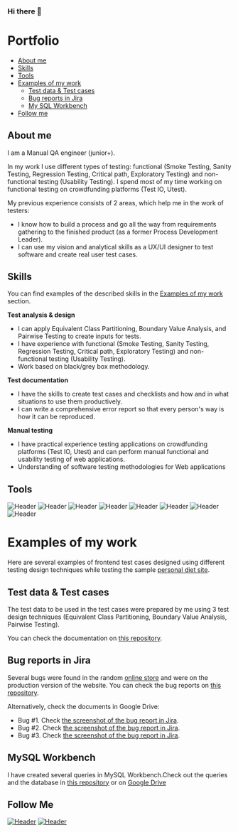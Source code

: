 ### Hi there 👋

# Portfolio

- [About me](#about-me)
- [Skills](#skills)
- [Tools](#tools)
- [Examples of my work](#examples-of-my-work)
  * [Test data & Test cases](#test-data--test-cases)
  * [Bug reports in Jira](#bug-reports-in-jira)
  * [My SQL Workbench](#mysql-workbench)
- [Follow me](#follow-me)
## About me
I am a Manual QA engineer (junior+).

 In my work I use different types of testing: functional (Smoke Testing, Sanity Testing, Regression Testing, Critical path, Exploratory Testing) and non-functional testing (Usability Testing). I spend most of my time working on functional testing on crowdfunding platforms (Test IO, Utest).

My previous experience consists of 2 areas, which help me in the work of testers:
* I know how to build a process and go all the way from requirements gathering to the finished product (as a former Process Development Leader).
* I can use my vision and analytical skills as a UX/UI designer to test software and create real user test cases.

## Skills
You can find examples of the described skills in the [Examples of my work](#examples-of-my-work) section.

__Test analysis & design__
 * I can apply Equivalent Class Partitioning, Boundary Value Analysis, and Pairwise Testing to create inputs for tests.
 * I have experience with functional (Smoke Testing, Sanity Testing, Regression Testing, Critical path, Exploratory Testing) and non-functional testing (Usability Testing).
 * Work based on black/grey box methodology.

__Test documentation__
 * I have the skills to create test cases and checklists and how and in what situations to use them productively.
 * I can write a comprehensive error report so that every person's way is how it can be reproduced.

__Manual testing__
  * I have practical experience testing applications on crowdfunding platforms (Test IO, Utest) and can perform manual functional and usability testing of web applications.
  * Understanding of software testing methodologies for Web applications


## Tools

![Header](https://img.shields.io/badge/Jira-0E1116?style=for-the-badge&logo=jira&logoColor=136be1)
![Header](https://img.shields.io/badge/Postman-0E1116?style=for-the-badge&logo=postman&logoColor=f76935)
![Header](https://img.shields.io/badge/MySQL-0E1116?style=for-the-badge&logo=mysql&logoColor=FFFFFF)
![Header](https://img.shields.io/badge/Visual_Studio-0E1116?style=for-the-badge&logo=visualstudiocode&logoColor=136be1)
![Header](https://img.shields.io/badge/Github-0E1116?style=for-the-badge&logo=github&logoColor=FFFFFF)
![Header](https://img.shields.io/badge/Figma-0E1116?style=for-the-badge&logo=figma&logoColor=7d5fa6)
![Header](https://img.shields.io/badge/DevTools-0E1116?style=for-the-badge&logo=googlechrome&logoColor=FFFFFF)
![Header](https://img.shields.io/badge/Trello-0E1116?style=for-the-badge&logo=trello&logoColor=2674f2)


# Examples of my work

Here are several examples of frontend test cases designed using different testing design techniques while testing the sample [personal diet site](https://www.eatthismuch.com/).

## Test data & Test cases

The test data to be used in the test cases were prepared by me using 3 test design techniques (Equivalent Class Partitioning, Boundary Value Analysis, Pairwise Testing).

You can check the documentation on [this repository](https://github.com/Dinara2010/Portfolio-QA/tree/main/TestCase%26TestData).

## Bug reports in Jira

Several bugs were found in the random [online store](https://www.zalando.co.uk/) and were on the production version of the website. You can check the bug reports on [this repository](https://github.com/Dinara2010/Portfolio-QA/tree/main/Bug-reports).


Alternatively, check the documents in Google Drive:

  * Bug #1. Check [the screenshot of the bug report in Jira](https://drive.google.com/file/d/11kZFX5r5FIXkCpCdck_PIO_j9REYkEr1/view?usp=sharing).
  * Bug #2. Check [the screenshot of the bug report in Jira](https://drive.google.com/file/d/1yqgOSFO5KbXsyZfhNdsfk19qbNfNM_xh/view?usp=sharing).
  * Bug #3. Check [the screenshot of the bug report in Jira](https://drive.google.com/file/d/1KGYeOp9rOGZdpWZcPPmlfUhyDNMUHnfi/view?usp=sharing).

## MySQL Workbench
I have created several queries in MySQL Workbench.Check out the queries and the database in [this repository](https://github.com/Dinara2010/Portfolio-QA/tree/main/SQL) or on [Google Drive](https://drive.google.com/file/d/1AvTMpCS-tg7OICWzYk6ftGwqoWhCk40F/view?usp=sharing) 




## Follow Me

[![Header](https://img.shields.io/badge/Linkedin-0E1116?style=for-the-badge&logo=linkedin&logoColor=1c96e8)](https://www.linkedin.com/in/dinara-malysheva-a075b1241/)
[![Header](https://img.shields.io/badge/Telegram-0E1116?style=for-the-badge&logo=telegram&logoColor=1c96e8)](https://t.me/dinara_malysheva)
